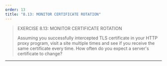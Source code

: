 ```yaml
---
order: 13
title: "8.13: MONITOR CERTIFICATE ROTATION"
---
```


> EXERCISE 8.13: MONITOR CERTIFICATE ROTATION 
> 
> Assuming you successfully intercepted TLS certificate in your 
> HTTP proxy program, visit a site multiple times and see 
> if you receive the same certificate every time. How often do you 
> expect a server's certificate to change? 

--------------------------------
